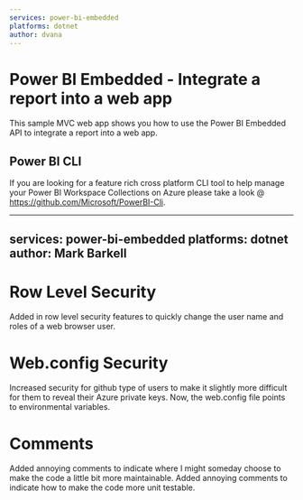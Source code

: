 ```yaml
---
services: power-bi-embedded
platforms: dotnet
author: dvana
---
```

# Power BI Embedded - Integrate a report into a web app

This sample MVC web app shows you how to use the Power BI Embedded API to integrate a report into a web app.

## Power BI CLI
If you are looking for a feature rich cross platform CLI tool to help manage your Power BI Workspace Collections on Azure please take a look @ https://github.com/Microsoft/PowerBI-Cli.

---
services: power-bi-embedded
platforms: dotnet
author: Mark Barkell
---
# Row Level Security 
Added in row level security features to quickly change the user name and roles of a web browser user.

# Web.config Security
Increased security for github type of users to make it slightly more difficult for them to reveal their Azure private keys.   Now, the web.config file points to environmental variables.

# Comments
Added annoying comments to indicate where I might someday choose to make the code a little bit more maintainable.
Added annoying comments to indicate how to make the code more unit testable.